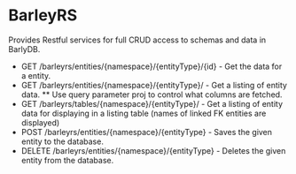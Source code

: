 # BarleyRS

Provides Restful services for full CRUD access to schemas and data in BarlyDB. 

* GET /barleyrs/entities/{namespace}/{entityType}/{id} - Get the data for a entity.
* GET /barleyrs/entities/{namespace}/{entityType}/ - Get a listing of entity data.
** Use query parameter proj to control what columns are fetched.
* GET /barleyrs/tables/{namespace}/{entityType}/ - Get a listing of entity data for displaying in a listing table (names of linked FK entities are displayed)
* POST /barleyrs/entities/{namespace}/{entityType} - Saves the given entity to the database.
* DELETE /barleyrs/entities/{namespace}/{entityType} - Deletes the given entity from the database.



